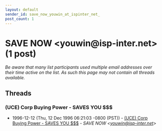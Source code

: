 ```yaml
---
layout: default
sender_id: save_now_youwin_at_ispinter_net_
post_count: 1
---
```


# SAVE NOW <youwin<span>@</span>isp-inter.net> (1 post)

_Be aware that many list participants used multiple email addresses over their time active on the list. As such this page may not contain all threads available._

## Threads

### (UCE)  Corp Buying Power - SAVES YOU $$$
+ 1996-12-12 (Thu, 12 Dec 1996 06:21:03 -0800 (PST)) - [(UCE)  Corp Buying Power - SAVES YOU $$$](/archive/1996/12/638e97f8d13e5721be3a36ac38918cea52c85279d388f0f49e27eee5939fdaa1) - _SAVE NOW \<youwin@isp-inter.net\>_

